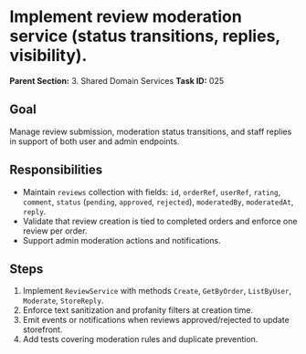 # Implement review moderation service (status transitions, replies, visibility).

**Parent Section:** 3. Shared Domain Services
**Task ID:** 025

## Goal
Manage review submission, moderation status transitions, and staff replies in support of both user and admin endpoints.

## Responsibilities
- Maintain `reviews` collection with fields: `id`, `orderRef`, `userRef`, `rating`, `comment`, `status` (`pending`, `approved`, `rejected`), `moderatedBy`, `moderatedAt`, `reply`.
- Validate that review creation is tied to completed orders and enforce one review per order.
- Support admin moderation actions and notifications.

## Steps
1. Implement `ReviewService` with methods `Create`, `GetByOrder`, `ListByUser`, `Moderate`, `StoreReply`.
2. Enforce text sanitization and profanity filters at creation time.
3. Emit events or notifications when reviews approved/rejected to update storefront.
4. Add tests covering moderation rules and duplicate prevention.
